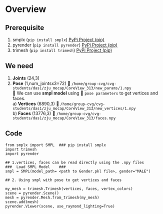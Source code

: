 # Overview

## Prerequisite
1. smplx (``` pip install smplx ```)  [PyPi Project (pip)](https://pypi.org/project/smplx/)
2. pyrender (```pip install pyrender```)   [PyPi Project (pip)](https://pypi.org/project/pyrender/)
3. trimesh (```pip install trimesh```)  [PyPi Project (pip)](https://pypi.org/project/trimesh/)
## We need 
1) **Joints**  (24,3) <br>
2) **Pose** (1,num_jointsx3=72) :open_file_folder: ```/home/group-cvg/cvg-students/das1/zju_mocap/CoreView_313/new_params/1.npy```<br>
🧮 We can use **smpl model** using 💎 ```pose parameters``` to get vertices and faces. <br>
a) **Vertices** (6890,3) :open_file_folder: ```/home/group-cvg/cvg-students/das1/zju_mocap/CoreView_313/new_vertices/1.npy``` <br>
b) **Faces** (13776,3) :open_file_folder: ```/home/group-cvg/cvg-students/das1/zju_mocap/CoreView_313/faces.npy```<br>

## Code
```
from smplx import SMPL  ### pip install smplx
import trimesh
import pyrender

## 1.vertices, faces can be read directly using the .npy files
###  Load SMPL Model    ### 
smpl = SMPL(model_path= <path to Gender.pkl file>, gender="MALE")

## 2. Using smpl with pose to get vertices and faces

my_mesh = trimesh.Trimesh(vertices, faces, vertex_colors)
scene = pyrender.Scene()
mesh = pyrender.Mesh.from_trimesh(my_mesh)
scene.add(mesh)
pyrender.Viewer(scene, use_raymond_lighting=True)
```
